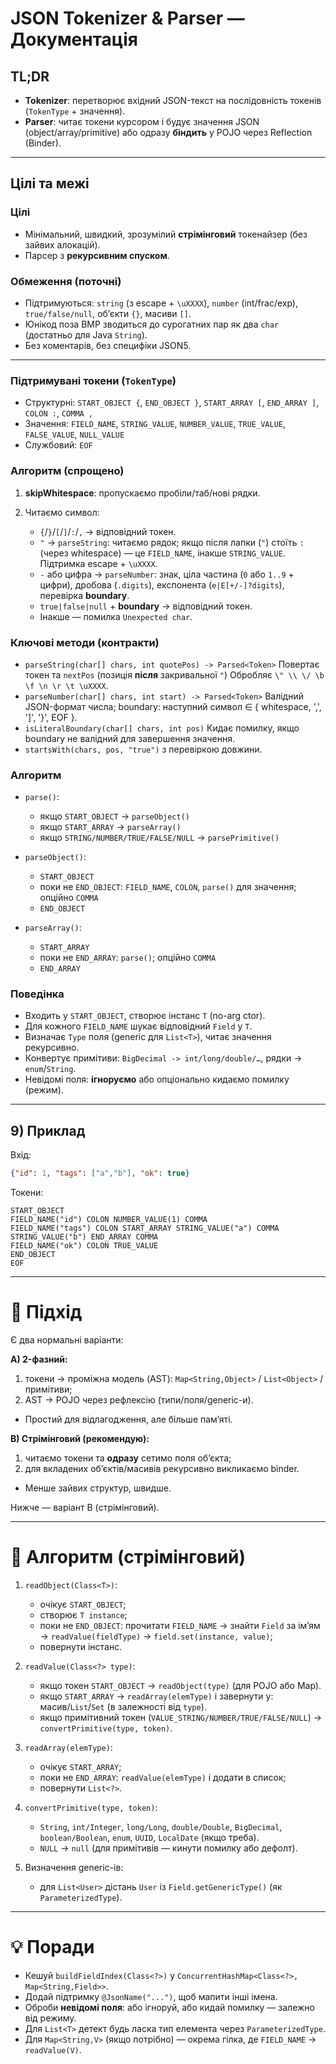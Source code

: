 # JSON Tokenizer & Parser — Документація

## TL;DR

* **Tokenizer**: перетворює вхідний JSON-текст на послідовність токенів (`TokenType` + значення).
* **Parser**: читає токени курсором і будує значення JSON (object/array/primitive) або одразу **біндить** у POJO через Reflection (Binder).

---

## Цілі та межі

### Цілі

* Мінімальний, швидкий, зрозумілий **стрімінговий** токенайзер (без зайвих алокацій).
* Парсер з **рекурсивним спуском**.

### Обмеження (поточні)

* Підтримуються: `string` (з escape + `\uXXXX`), `number` (int/frac/exp), `true/false/null`, об’єкти `{}`, масиви `[]`.
* Юнікод поза BMP зводиться до сурогатних пар як два `char` (достатньо для Java `String`).
* Без коментарів, без специфіки JSON5.

---

### Підтримувані токени (`TokenType`)

* Структурні: `START_OBJECT {`, `END_OBJECT }`, `START_ARRAY [`, `END_ARRAY ]`, `COLON :`, `COMMA ,`
* Значення: `FIELD_NAME`, `STRING_VALUE`, `NUMBER_VALUE`, `TRUE_VALUE`, `FALSE_VALUE`, `NULL_VALUE`
* Службовий: `EOF`

### Алгоритм (спрощено)

1. **skipWhitespace**: пропускаємо пробіли/таб/нові рядки.
2. Читаємо символ:

    * `{`/`}`/`[`/`]`/`:`/`,` → відповідний токен.
    * `"` → `parseString`: читаємо рядок; якщо після лапки (`"`) стоїть `:` (через whitespace) — це `FIELD_NAME`, інакше `STRING_VALUE`. Підтримка escape + `\uXXXX`.
    * `-` або цифра → `parseNumber`: знак, ціла частина (`0` або `1..9` + цифри), дробова (`.digits`), експонента (`e|E[+/-]?digits`), перевірка **boundary**.
    * `true|false|null` + **boundary** → відповідний токен.
    * Інакше — помилка `Unexpected char`.

### Ключові методи (контракти)

* `parseString(char[] chars, int quotePos) -> Parsed<Token>`
  Повертає токен та `nextPos` (позиція **після** закривальної `"`)
  Обробляє `\" \\ \/ \b \f \n \r \t \uXXXX`.
* `parseNumber(char[] chars, int start) -> Parsed<Token>`
  Валідний JSON-формат числа; boundary: наступний символ ∈ { whitespace, ',', ']', '}', EOF }.
* `isLiteralBoundary(char[] chars, int pos)`
  Кидає помилку, якщо boundary не валідний для завершення значення.
* `startsWith(chars, pos, "true")` з перевіркою довжини.

### Алгоритм

* `parse()`:
    * якщо `START_OBJECT` → `parseObject()`
    * якщо `START_ARRAY` → `parseArray()`
    * якщо `STRING/NUMBER/TRUE/FALSE/NULL` → `parsePrimitive()`

* `parseObject()`:
    * `START_OBJECT`
    * поки не `END_OBJECT`: `FIELD_NAME`, `COLON`, `parse()` для значення; опційно `COMMA`
    * `END_OBJECT`

* `parseArray()`:
    * `START_ARRAY`
    * поки не `END_ARRAY`: `parse()`; опційно `COMMA`
    * `END_ARRAY`

### Поведінка

* Входить у `START_OBJECT`, створює інстанс `T` (no-arg ctor).
* Для кожного `FIELD_NAME` шукає відповідний `Field` у `T`.
* Визначає `Type` поля (generic для `List<T>`), читає значення рекурсивно.
* Конвертує примітиви: `BigDecimal -> int/long/double/…`, рядки → `enum`/`String`.
* Невідомі поля: **ігноруємо** або опціонально кидаємо помилку (режим).

---

## 9) Приклад

Вхід:

```json
{"id": 1, "tags": ["a","b"], "ok": true}
```

Токени:

```
START_OBJECT
FIELD_NAME("id") COLON NUMBER_VALUE(1) COMMA
FIELD_NAME("tags") COLON START_ARRAY STRING_VALUE("a") COMMA STRING_VALUE("b") END_ARRAY COMMA
FIELD_NAME("ok") COLON TRUE_VALUE
END_OBJECT
EOF
```

---

# 🔧 Підхід

Є два нормальні варіанти:

**A) 2-фазний:**

1. токени → проміжна модель (AST): `Map<String,Object>` / `List<Object>` / примітиви;
2. AST → POJO через рефлексію (типи/поля/generic-и).

* Простий для відлагодження, але більше пам’яті.

**B) Стрімінговий (рекомендую):**

1. читаємо токени та **одразу** сетимо поля об’єкта;
2. для вкладених об’єктів/масивів рекурсивно викликаємо binder.

* Менше зайвих структур, швидше.

Нижче — варіант B (стрімінговий).

---

# 🔁 Алгоритм (стрімінговий)

1. `readObject(Class<T>)`:

    * очікує `START_OBJECT`;
    * створює `T instance`;
    * поки не `END_OBJECT`: прочитати `FIELD_NAME` → знайти `Field` за ім’ям → `readValue(fieldType)` → `field.set(instance, value)`;
    * повернути інстанс.

2. `readValue(Class<?> type)`:

    * якщо токен `START_OBJECT` → `readObject(type)` (для POJO або Map).
    * якщо `START_ARRAY` → `readArray(elemType)` і завернути у: масив/`List`/`Set` (в залежності від `type`).
    * якщо примітивний токен (`VALUE_STRING/NUMBER/TRUE/FALSE/NULL`) → `convertPrimitive(type, token)`.

3. `readArray(elemType)`:

    * очікує `START_ARRAY`;
    * поки не `END_ARRAY`: `readValue(elemType)` і додати в список;
    * повернути `List<?>`.

4. `convertPrimitive(type, token)`:

    * `String`, `int/Integer`, `long/Long`, `double/Double`, `BigDecimal`, `boolean/Boolean`, `enum`, `UUID`, `LocalDate` (якщо треба).
    * `NULL` → `null` (для примітивів — кинути помилку або дефолт).

5. Визначення generic-ів:

    * для `List<User>` дістань `User` із `Field.getGenericType()` (як `ParameterizedType`).

---

# 💡 Поради

* Кешуй `buildFieldIndex(Class<?>)` у `ConcurrentHashMap<Class<?>, Map<String,Field>>`.
* Додай підтримку `@JsonName("...")`, щоб мапити інші імена.
* Оброби **невідомі поля**: або ігноруй, або кидай помилку — залежно від режиму.
* Для `List<T>` детект будь ласка тип елемента через `ParameterizedType`.
* Для `Map<String,V>` (якщо потрібно) — окрема гілка, де `FIELD_NAME` → `readValue(V)`.

